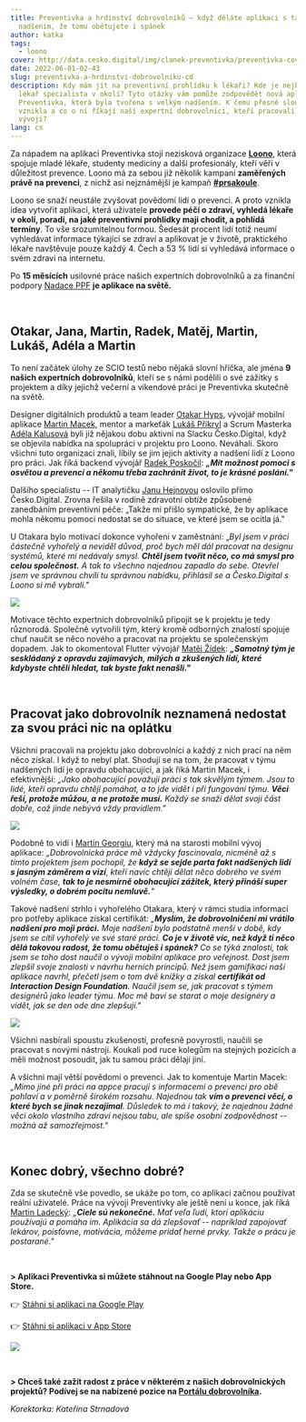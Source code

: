 ```yaml
---
title: Preventivka a hrdinství dobrovolníků – když děláte aplikaci s takovým
  nadšením, že tomu obětujete i spánek
author: katka
tags:
  - loono
cover: http://data.cesko.digital/img/clanek-preventivka/preventivka-cover.png
date: 2022-06-01-02-43
slug: preventivka-a-hrdinstvi-dobrovolniku-cd
description: Kdy mám jít na preventivní prohlídku k lékaři? Kde je nejbližší
  lékař specialista v okolí? Tyto otázky vám pomůže zodpovědět nová aplikace
  Preventivka, která byla tvořena s velkým nadšením. K čemu přesně slouží, jak
  vznikla a co o ní říkají naši expertní dobrovolníci, kteří pracovali na jejím
  vývoji?
lang: cs
---
```

Za nápadem na aplikaci Preventivka stojí nezisková organizace **[Loono](https://www.loono.cz/)**, která spojuje mladé lékaře, studenty medicíny a další profesionály, kteří věří v důležitost prevence. Loono má za sebou již několik kampaní **zaměřených právě na prevenci**, z nichž asi nejznámější je kampaň **[\#prsakoule](https://www.loono.cz/prevence/samovysetreni)**.

Loono se snaží neustále zvyšovat povědomí lidí o prevenci. A proto vznikla idea vytvořit aplikaci, která uživatele **provede péčí o zdraví, vyhledá lékaře v okolí, poradí, na jaké preventivní prohlídky mají chodit, a pohlídá termíny**. To vše srozumitelnou formou. Šedesát procent lidí totiž  neumí vyhledávat informace týkající se zdraví a aplikovat je v životě, praktického lékaře navštěvuje pouze každý 4. Čech a 53 % lidí si vyhledává informace o svém zdraví na internetu.

Po **15 měsících** usilovné práce našich expertních dobrovolníků a za finanční podpory [Nadace PPF](https://nadaceppf.cz/) **je aplikace na světě.**

<br>

## Otakar, Jana, Martin, Radek, Matěj, Martin, Lukáš, Adéla a Martin

To není začátek úlohy ze SCIO testů nebo nějaká slovní hříčka, ale jména **9 našich expertních dobrovolníků**, kteří se s námi podělili o své zážitky s projektem a díky jejichž večerní a víkendové práci je Preventivka skutečně na světě.

Designer digitálních produktů a team leader [Otakar Hyps](https://www.linkedin.com/in/otakarhyps/), vývojář mobilní aplikace [Martin Macek](https://www.linkedin.com/in/martinmacek/), mentor a markeťák [Lukáš Přikryl](https://www.linkedin.com/in/lukasprikryl/) a Scrum Masterka [Adéla Kalusová](https://www.linkedin.com/in/ad%C3%A9la-kalusov%C3%A1-192a6311b/) byli již nějakou dobu aktivní na Slacku Česko.Digital, když se objevila nabídka na spolupráci v projektu pro Loono. Neváhali. Skoro všichni tuto organizaci znali, líbily se jim jejich aktivity a nadšení lidí z Loono pro práci. Jak říká backend vývojář [Radek Poskočil](https://www.linkedin.com/in/radek-poskocil/):  ***„Mít možnost pomoci s osvětou a prevencí a někomu třeba zachránit život, to je krásné poslání."***

Dalšího specialistu -- IT analytičku [Janu Hejnovou](https://www.linkedin.com/in/jana-hejnov%C3%A1-62401050/) oslovilo přímo Česko.Digital. Zrovna řešila v rodině zdravotní obtíže způsobené zanedbáním preventivní péče: „Takže mi přišlo sympatické, že by aplikace mohla někomu pomoci nedostat se do situace, ve které jsem se ocitla já."

U Otakara bylo motivací dokonce vyhoření v zaměstnání: „*Byl jsem v práci částečně vyhořelý a neviděl důvod, proč bych měl dál pracovat na designu systémů, které mi nedávaly smysl. **Chtěl jsem tvořit něco, co má smysl pro celou společnost.** A tak to všechno najednou zapadlo do sebe. Otevřel jsem ve správnou chvíli tu správnou nabídku, přihlásil se a Česko.Digital s Loono si mě vybrali."*

![](https://data.cesko.digital/img/clanek-preventivka/otakar-loono.jpg)

Motivace těchto expertních dobrovolníků připojit se k projektu je tedy různorodá. Společně vytvořili tým, který kromě odborných znalostí spojuje chuť naučit se něco nového a pracovat na projektu se společenským dopadem. Jak to okomentoval Flutter vývojář [Matěj Žídek](https://www.linkedin.com/in/matej-z/): ***„Samotný tým je seskládaný z opravdu zajímavých, milých a zkušených lidí, které kdybyste chtěli hledat, tak byste fakt nenašli."***

<br>

## Pracovat jako dobrovolník neznamená nedostat za svou práci nic na oplátku

Všichni pracovali na projektu jako dobrovolníci a každý z nich prací na něm něco získal. I když to nebyl plat. Shodují se na tom, že pracovat v týmu nadšených lidí je opravdu obohacující, a jak říká Martin Macek, i efektivnější: *„Jako obohacující považuji práci s tak skvělým týmem. Jsou to lidé, kteří opravdu chtějí pomáhat, a to jde vidět i při fungování týmu. **Věci řeší, protože můžou, a ne protože musí.** Každý se snaží dělat svoji část dobře, což jinde nebývá vždy pravidlem."*

![](https://data.cesko.digital/img/clanek-preventivka/loono-meetup.jpg)

Podobně to vidí i [Martin Georgiu](https://www.linkedin.com/in/martin-georgiu/), který má na starosti mobilní vývoj aplikace: *„Dobrovolnická práce mě vždycky fascinovala, nicméně až s tímto projektem jsem pochopil, že **když se sejde parta fakt nadšených lidí s jasným záměrem a vizí**, kteří navíc chtějí dělat něco dobrého ve svém volném čase, **tak to je nesmírně obohacující zážitek, který přináší super výsledky, o dobrém pocitu nemluvě.**"*

Takové nadšení strhlo i vyhořelého Otakara, který v rámci studia informací pro potřeby aplikace získal certifikát: *„**Myslím, že dobrovolničení mi vrátilo nadšení pro moji práci.** Moje nadšení bylo podstatně menší v době, kdy jsem se cítil vyhořelý ve své staré práci. **Co je v životě víc, než když ti něco dělá takovou radost, že tomu obětuješ i spánek?** Co se týká znalostí, tak jsem se toho dost naučil o vývoji mobilní aplikace pro veřejnost. Dost jsem zlepšil svoje znalosti v návrhu herních principů. Než jsem gamifikaci naší aplikace navrhl, přečetl jsem o tom dvě knížky a získal **certifikát od Interaction Design Foundation**. Naučil jsem se, jak pracovat s týmem designérů jako leader týmu. Moc mě baví se starat o moje designéry a vidět, jak se den ode dne zlepšují."*

![](https://data.cesko.digital/img/clanek-preventivka/loono-tym.jpeg)

Všichni nasbírali spoustu zkušeností, profesně povyrostli, naučili se pracovat s novými nástroji. Koukali pod ruce kolegům na stejných pozicích a měli možnost posoudit, jak tu samou práci dělají jiní.

A všichni mají větší povědomí o prevenci. Jak to komentuje Martin Macek: *„Mimo jiné při práci na appce pracuji s informacemi o prevenci pro obě pohlaví a v poměrně širokém rozsahu. Najednou tak **vím o prevenci věcí, o které bych se jinak nezajímal**. Důsledek to má i takový, že najednou žádné věci okolo vlastního zdraví nejsou tabu, ale spíše osobní zodpovědnost --⁠ možná až samozřejmost."*

<br>

## Konec dobrý, všechno dobré?

Zda se skutečně vše povedlo, se ukáže po tom, co aplikaci začnou používat reální uživatelé. Práce na vývoji Preventivky ale ještě není u konce, jak říká [Martin Ladecký](https://www.linkedin.com/in/martin-ladecky-9366ba5/): *„**Ciele sú nekonečné.** Mať veľa ľudí, ktorí aplikáciu používajú a pomáha im. Aplikácia sa dá zlepšovať --⁠ napríklad zapojovať lekárov, poisťovne, motivácia, môžeme pridať herné prvky. Takže o prácu je postarané."*

<br>

**\> Aplikaci Preventivka si můžete stáhnout na Google Play nebo App Store.**

👉 [Stáhni si aplikaci na Google Play](https://play.google.com/store/apps/details?id=cz.loono.app)

👉 [Stáhni si aplikaci v App Store](https://apps.apple.com/cz/app/preventivka/id1573646003?l=cs)

![](https://data.cesko.digital/newsletter/34/preventivka-nl.png)

<br>

**\> Chceš také zažít radost z práce v některém z našich dobrovolnických projektů? Podívej se na nabízené pozice na [Portálu dobrovolníka](https://cesko.digital/dashboard).**

*Korektorka: Kateřina Strnadová*